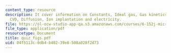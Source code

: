 ```yaml
---
content_type: resource
description: It cover information on Constants, Ideal gas, Gas kinetics, Oxidation,
  CVD, Diffusion, Ion implantation and electricity.
file: https://ol-ocw-studio-app-qa.s3.amazonaws.com/courses/6-152j-micro-nano-processing-technology-fall-2005/04f5113c0db4b40239e8508a028f2d73_quiz_figs.pdf
file_type: application/pdf
resourcetype: Document
title: quiz_figs.pdf
uid: 04f5113c-0db4-b402-39e8-508a028f2d73
---
```


